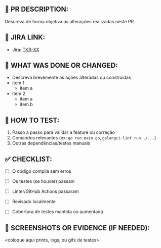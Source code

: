 ## 📌 PR DESCRIPTION:

Descreva de forma objetiva as alterações realizadas neste PR.


## 🔗 JIRA LINK:

- Jira: [TKR-XX](https://seu-jira.com/browse/TKR-XX)


## 📖 WHAT WAS DONE OR CHANGED:

- Descreva brevemente as ações alteradas ou construídas
- item 1
    - item a
- item 2
    - item a
    - item b


## 🧪 HOW TO TEST:

1. Passo a passo para validar a feature ou correção
2. Comandos relevantes (ex: `go run main.go`, `golangci-lint run ./...`)
3. Outras dependências/testes manuais


## ✅ CHECKLIST:

- [ ] O código compila sem erros
- [ ] Os testes (se houver) passam
- [ ] Linter/GitHub Actions passaram
- [ ] Revisado localmente
- [ ] Cobertura de testes mantida ou aumentada


## 👀 SCREENSHOTS OR EVIDENCE (IF NEEDED):

<coloque aqui prints, logs, ou gifs de testes>
